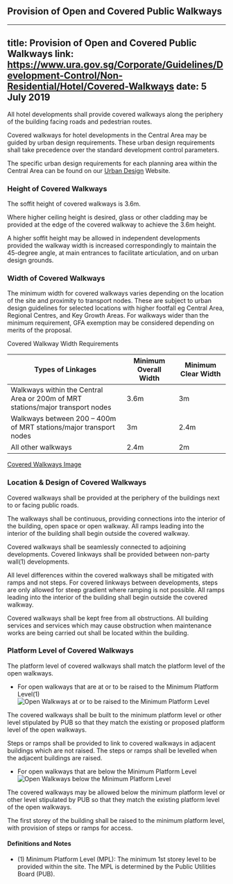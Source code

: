 
## Provision of Open and Covered Public Walkways
---
title: Provision of Open and Covered Public Walkways
link: https://www.ura.gov.sg/Corporate/Guidelines/Development-Control/Non-Residential/Hotel/Covered-Walkways
date: 5 July 2019
---

All hotel developments shall provide covered walkways along the periphery of the building facing roads and pedestrian routes.

Covered walkways for hotel developments in the Central Area may be guided by urban design requirements. These urban design requirements shall take precedence over the standard development control parameters.

The specific urban design requirements for each planning area within the Central Area can be found on our [Urban Design](https://www.ura.gov.sg/Corporate/Guidelines/Urban-Design) Website.

### Height of Covered Walkways

The soffit height of covered walkways is 3.6m.

Where higher ceiling height is desired, glass or other cladding may be provided at the edge of the covered walkway to achieve the 3.6m height.

A higher soffit height may be allowed in independent developments provided the walkway width is increased correspondingly to maintain the 45-degree angle, at main entrances to facilitate articulation, and on urban design grounds.

### Width of Covered Walkways

The minimum width for covered walkways varies depending on the location of the site and proximity to transport nodes. These are subject to urban design guidelines for selected locations with higher footfall eg Central Area, Regional Centres, and Key Growth Areas. For walkways wider than the minimum requirement, GFA exemption may be considered depending on merits of the proposal.

Covered Walkway Width Requirements

| Types of Linkages                                                              | Minimum Overall Width | Minimum Clear Width |
| ------------------------------------------------------------------------------ | --------------------- | ------------------- |
| Walkways within the Central Area or 200m of MRT stations/major transport nodes | 3.6m                  | 3m                  |
| Walkways between 200 – 400m of MRT stations/major transport nodes              | 3m                    | 2.4m                |
| All other walkways                                                             | 2.4m                  | 2m                  |

[Covered Walkways Image](https://www.ura.gov.sg/-/media/Corporate/Guidelines/Development-control/Commercial/C20_Covered_Walkways.jpg?h=100%25&w=100%25)

### Location & Design of Covered Walkways

Covered walkways shall be provided at the periphery of the buildings next to or facing public roads.

The walkways shall be continuous, providing connections into the interior of the building, open space or open walkway. All ramps leading into the interior of the building shall begin outside the covered walkway.

Covered walkways shall be seamlessly connected to adjoining developments. Covered linkways shall be provided between non-party wall(1) developments.

All level differences within the covered walkways shall be mitigated with ramps and not steps. For covered linkways between developments, steps are only allowed for steep gradient where ramping is not possible. All ramps leading into the interior of the building shall begin outside the covered walkway.

Covered walkways shall be kept free from all obstructions. All building services and services which may cause obstruction when maintenance works are being carried out shall be located within the building.

### Platform Level of Covered Walkways

The platform level of covered walkways shall match the platform level of the open walkways.

- For open walkways that are at or to be raised to the Minimum Platform Level(1)
  ![Open Walkways at or to be raised to the Minimum Platform Level](https://www.ura.gov.sg/-/media/Corporate/Guidelines/Development-control/Commercial/C11_Covered_Walkways_MPL_A.jpg?h=100%25&w=100%25)

The covered walkways shall be built to the minimum platform level or other level stipulated by PUB so that they match the existing or proposed platform level of the open walkways.

Steps or ramps shall be provided to link to covered walkways in adjacent buildings which are not raised. The steps or ramps shall be levelled when the adjacent buildings are raised.

- For open walkways that are below the Minimum Platform Level
  ![Open Walkways below the Minimum Platform Level](https://www.ura.gov.sg/-/media/Corporate/Guidelines/Development-control/Commercial/C12_Covered_Walkways_MPL_B.jpg?h=100%25&w=100%25)

The covered walkways may be allowed below the minimum platform level or other level stipulated by PUB so that they match the existing platform level of the open walkways.

The first storey of the building shall be raised to the minimum platform level, with provision of steps or ramps for access.

#### Definitions and Notes

- (1) Minimum Platform Level (MPL): The minimum 1st storey level to be provided within the site. The MPL is determined by the Public Utilities Board (PUB).
